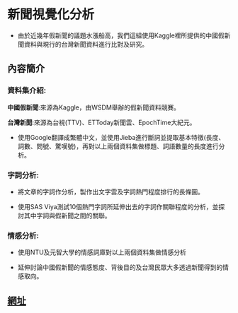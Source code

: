 # 新聞視覺化分析

* 由於近幾年假新聞的議題水漲船高，我們這組使用Kaggle裡所提供的中國假新聞資料與現行的台灣新聞資料進行比對及研究。

## 內容簡介

### 資料集介紹:

**中國假新聞**:來源為Kaggle，由WSDM舉辦的假新聞資料競賽。

**台灣新聞**:來源為台視(TTV)、ETToday新聞雲、EpochTime大紀元。

* 使用Google翻譯成繁體中文，並使用Jieba進行斷詞並提取基本特徵(長度、詞數、問號、驚嘆號)，再對以上兩個資料集做標題、詞語數量的長度進行分析。

### 字詞分析:

* 將文章的字詞作分析，製作出文字雲及字詞熱門程度排行的長條圖。

* 使用SAS Viya測試10個熱門字詞所延伸出去的字詞作關聯程度的分析，並探討其中字詞與假新聞之間的關聯。

### 情感分析:

* 使用NTU及元智大學的情感詞庫對以上兩個資料集做情感分析

* 延伸討論中國假新聞的情感態度、背後目的及台灣民眾大多透過新聞得到的情感取向。

## [網址]( https://darrenlucreate.github.io/Fake-News)


